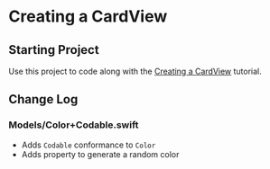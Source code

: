 # Creating a CardView
## Starting Project

Use this project to code along with the [Creating a CardView](https://developer.apple.com/tutorials/app-dev-training/creating-a-cardview) tutorial.

## Change Log
### Models/Color+Codable.swift
* Adds `Codable` conformance to `Color`
* Adds property to generate a random color


